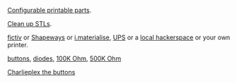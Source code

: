 [Configurable printable parts](http://openjscad.org/#https://raw.githubusercontent.com/benshayden/github/master/shoe/shoe.jscad).

[Clean up STLs](https://netfabb.azurewebsites.net/).

[fictiv](https://www.fictiv.com/) or [Shapeways](http://www.shapeways.com/) or [i.materialise](http://i.materialise.com/), [UPS](http://www.theupsstore.com/small-business-solutions/Pages/3d-printing-locations.aspx) or a [local hackerspace](http://hackerspaces.org/wiki/List_of_Hacker_Spaces) or your own printer.

[buttons](http://www.digikey.com/product-detail/en/EVQ-QJJ05Q/P8029SCT-ND/165317), [diodes](http://www.digikey.com/product-detail/en/1N914BTR/1N914BCT-ND/458919), [100K Ohm](http://www.digikey.com/product-detail/en/CFM12JT100K/S100KHCT-ND/2617545), [500K Ohm](http://www.digikey.com/product-detail/en/CFM12JT510K/S510KHCT-ND/2617424)

[Charlieplex the buttons](https://cdn.rawgit.com/benshayden/github/fa1d9b66a3ab6c28a09d01b76f260b5df45dfd6d/shoe/circuit.svg)
